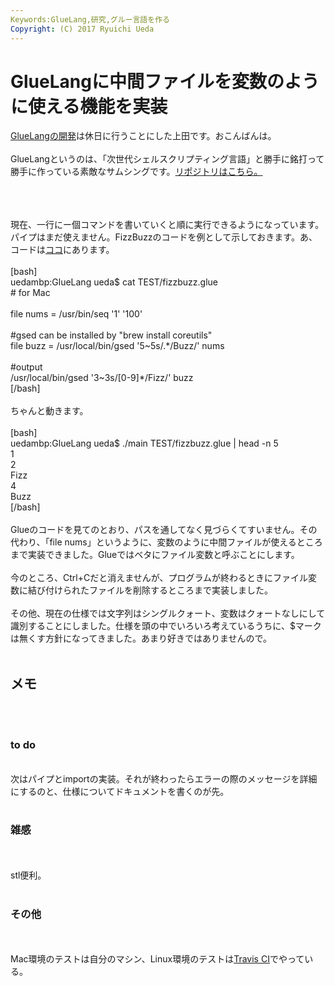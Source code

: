 ```yaml
---
Keywords:GlueLang,研究,グルー言語を作る
Copyright: (C) 2017 Ryuichi Ueda
---
```

# GlueLangに中間ファイルを変数のように使える機能を実装
<a href="http://blog.ueda.asia/?p=4719" title="煽られるように開発中の言語（Glue）について説明・・・">GlueLangの開発</a>は休日に行うことにした上田です。おこんばんは。<br />
<br />
GlueLangというのは、「次世代シェルスクリプティング言語」と勝手に銘打って勝手に作っている素敵なサムシングです。<a target="_blank" href="https://github.com/ryuichiueda/GlueLang">リポジトリはこちら。</a><br />
<br />
<!--more--><br />
<br />
現在、一行にー個コマンドを書いていくと順に実行できるようになっています。パイプはまだ使えません。FizzBuzzのコードを例として示しておきます。あ、コードは<a target="_blank" href="https://github.com/ryuichiueda/GlueLang">ココ</a>にあります。<br />
<br />
[bash]<br />
uedambp:GlueLang ueda$ cat TEST/fizzbuzz.glue <br />
# for Mac<br />
<br />
file nums = /usr/bin/seq '1' '100'<br />
<br />
#gsed can be installed by &quot;brew install coreutils&quot;<br />
file buzz = /usr/local/bin/gsed '5~5s/.*/Buzz/' nums<br />
<br />
#output<br />
/usr/local/bin/gsed '3~3s/[0-9]*/Fizz/' buzz<br />
[/bash]<br />
<br />
ちゃんと動きます。<br />
<br />
[bash]<br />
uedambp:GlueLang ueda$ ./main TEST/fizzbuzz.glue | head -n 5<br />
1<br />
2<br />
Fizz<br />
4<br />
Buzz<br />
[/bash]<br />
<br />
Glueのコードを見てのとおり、パスを通してなく見づらくてすいません。その代わり、「file nums」というように、変数のように中間ファイルが使えるところまで実装できました。Glueではベタにファイル変数と呼ぶことにします。<br />
<br />
今のところ、Ctrl+Cだと消えませんが、プログラムが終わるときにファイル変数に結び付けられたファイルを削除するところまで実装しました。<br />
<br />
その他、現在の仕様では文字列はシングルクォート、変数はクォートなしにして識別することにしました。仕様を頭の中でいろいろ考えているうちに、$マークは無くす方針になってきました。あまり好きではありませんので。<br />
<br />
<h2>メモ</h2><br />
<br />
<h3>to do</h3><br />
次はパイプとimportの実装。それが終わったらエラーの際のメッセージを詳細にするのと、仕様についてドキュメントを書くのが先。<br />
<br />
<h3>雑感</h3><br />
<br />
stl便利。<br />
<br />
<h3>その他</h3><br />
<br />
Mac環境のテストは自分のマシン、Linux環境のテストは<a href="https://travis-ci.org/ryuichiueda/GlueLang" target="_blank">Travis CI</a>でやっている。

